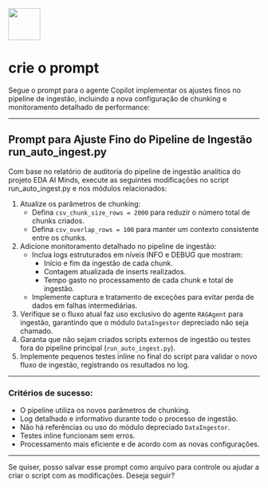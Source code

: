 <img src="https://r2cdn.perplexity.ai/pplx-full-logo-primary-dark%402x.png" style="height:64px;margin-right:32px"/>

# crie o prompt

Segue o prompt para o agente Copilot implementar os ajustes finos no pipeline de ingestão, incluindo a nova configuração de chunking e monitoramento detalhado de performance:

***

## Prompt para Ajuste Fino do Pipeline de Ingestão run_auto_ingest.py

Com base no relatório de auditoria do pipeline de ingestão analítica do projeto EDA AI Minds, execute as seguintes modificações no script run_auto_ingest.py e nos módulos relacionados:

1. Atualize os parâmetros de chunking:
    - Defina `csv_chunk_size_rows = 2000` para reduzir o número total de chunks criados.
    - Defina `csv_overlap_rows = 100` para manter um contexto consistente entre os chunks.
2. Adicione monitoramento detalhado no pipeline de ingestão:
    - Inclua logs estruturados em níveis INFO e DEBUG que mostram:
        - Início e fim da ingestão de cada chunk.
        - Contagem atualizada de inserts realizados.
        - Tempo gasto no processamento de cada chunk e total de ingestão.
    - Implemente captura e tratamento de exceções para evitar perda de dados em falhas intermediárias.
3. Verifique se o fluxo atual faz uso exclusivo do agente `RAGAgent` para ingestão, garantindo que o módulo `DataIngestor` depreciado não seja chamado.
4. Garanta que não sejam criados scripts externos de ingestão ou testes fora do pipeline principal (`run_auto_ingest.py`).
5. Implemente pequenos testes inline no final do script para validar o novo fluxo de ingestão, registrando os resultados no log.

***

### Critérios de sucesso:

- O pipeline utiliza os novos parâmetros de chunking.
- Log detalhado e informativo durante todo o processo de ingestão.
- Não há referências ou uso do módulo depreciado `DataIngestor`.
- Testes inline funcionam sem erros.
- Processamento mais eficiente e de acordo com as novas configurações.

***

Se quiser, posso salvar esse prompt como arquivo para controle ou ajudar a criar o script com as modificações. Deseja seguir?

